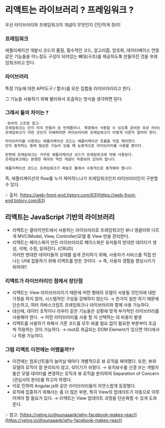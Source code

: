 # 리액트는 라이브러리 ? 프레임워크 ?

우선 라이브러리와 프레임워크의 개념이 무엇인지 간단하게 정리!

### 프레임워크

애플리케이션 개발시 코드의 품질, 필수적인 코드, 알고리즘, 암호화, 데이터베이스 연동 같은 기능들을 어느정도 구성이 되어있는 뼈대(구조)를 제공하도록 만들어진 것을 프레임워크라고 한다.
<br/>

### 라이브러리

특정 기능에 대한 API(도구 / 함수)를 모은 집합을 라이브러리라고 한다.

그 기능을 사용하기 위해 불러와서 호출하는 방식을 생각하면 된다.
<br />

### 그래서 둘의 차이는 ?

```jsx
-토비의 스프링 참고-
프레임워크는 단지 미리 만들어 둔 반제품이나, 확장해서 사용할 수 있도록 준비된 추상 라이브러리의 집합이 아니다.
프레임워크가 어떤 것인지 이해하려면 라이브러리와 프레임워크가 어떻게 다른지 알아야 한다.

라이브러리를 사용하는 애플리케이션 코드는 애플리케이션 흐름을 직접 제어한다.
단지 동작하는 중에 필요한 기능이 있을 때 능동적으로 라이브러리를 사용할 뿐이다.

반면에 프레임워크는 거꾸로 애플리케이션 코드가 프레임워크에 의해 사용된다.
프레임워크에는 분명한 제어의 역전 개념이 적용되어 있어야 합니다.

애플리케이션 코드는 프레임워크가 짜놓은 틀에서 수동적으로 동작해야 합니다.
```

즉, 애플리케이션의 flow를 누가 제어하느냐가 프레임워크인지 라이브러리인지 구분할 수 있다.

💡 출처: [https://web-front-end.tistory.com/63](https://web-front-end.tistory.com/63)

## 리액트는 JavaScript 기반의 라이브러리

- 리액트는 클라이언트에서 사용하는 라이브러리로
  프레임워크인 뷰나 앵귤러와 다르게 MVC(Model, View, Controller)모델 중 View 만을 관리한다.
- 리액트는 페이스북이 만든 라이브러리로 페이스북은 유저들의 방대한 데이터가 생성, 삭제, 수정, 읽혀진다. (CRUD)
  <br /> 이러한 방대한 데이터들의 상태를 쉽게 관리하기 위해, 사용자가 서비스를 직접 만나는 UI에
  집중하기 위해 리액트를 만든 것이다. → 즉, 사용자 경험을 향상시키기 위하여!!

### 리액트가 라이브러리인 점에서 장단점

- 리액트는 View 라이브러리이기 때문에 어떤 형태의 모델이 사용될 것인지에 대한 가정을 하지 않아, 시스템적인 구성을 강제하지 않는다.
  → 한가지 일만 하기 때문에 단순하고, 여러 자바스크립트 프레임워크나 라이브러리와 함께 사용 가능하다.
- 대신에, 데이터 조작이나 라우터 같은 기능들은 상황에 맞게 부가적인 라이브러리를 사용해야 한다.
  → 어떤 라이브러리를 사용 할 지 선택하는 데 비용이 발생
- 리액트를 사용하기 위해서 기존 코드를 모두 바꿀 필요 없이 필요한 부분부터 조금씩 적용하는 것이 가능하다.
  → root로 취급되는 DOM Element가 있으면 어디에서나 적용 가능하다.

### 그럼 리액트 이전에는 어땠을까??

- 이전에는 컴포넌트들이 늘어날 때마다 개별적으로 뷰 로직을 짜야했다.
  또한, 뷰와 모델의 로직이 잘 분리되지 않고, 섞이기가 쉬웠다.
  → 유지보수를 신경 쓰는 개발자들은 모델 데이터를 변경하는 로직과 뷰 로직을 분리하여
  Separation of Concern (관심사의 분리)를 하고자 하였다.
- 이로 인하여 Angular.js와 같은 라이브러리들이 자연스럽게 등장했다.
- 로직에 집중하기 위해서는 좀 더 많은 부분, 특히 View의 업데이트가 자동으로 이루어져야 할 필요가 있다.
  → 리액트는 View 업데이트 과정을 단순화할 수 있게 도와준다.

💡 참고: [https://velog.io/@sunaaank/why-facebook-makes-react](https://velog.io/@sunaaank/why-facebook-makes-react)
